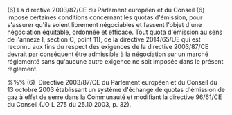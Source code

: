(6) La directive 2003/87/CE du Parlement européen et du Conseil (6) impose certaines conditions concernant les quotas d'émission, pour s'assurer qu'ils soient librement négociables et fassent l'objet d'une négociation équitable, ordonnée et efficace. Tout quota d'émission au sens de l'annexe I, section C, point 11), de la directive 2014/65/UE qui est reconnu aux fins du respect des exigences de la directive 2003/87/CE devrait par conséquent être admissible à la négociation sur un marché réglementé sans qu'aucune autre exigence ne soit imposée dans le présent règlement.

%%% (6)  Directive 2003/87/CE du Parlement européen et du Conseil du 13 octobre 2003 établissant un système d'échange de quotas d'émission de gaz à effet de serre dans la Communauté et modifiant la directive 96/61/CE du Conseil (JO L 275 du 25.10.2003, p. 32).